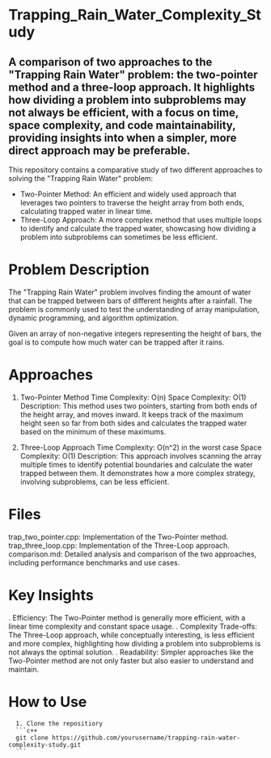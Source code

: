 # Trapping_Rain_Water_Complexity_Study

## A comparison of two approaches to the "Trapping Rain Water" problem: the two-pointer method and a three-loop approach. It highlights how dividing a problem into subproblems may not always be efficient, with a focus on time, space complexity, and code maintainability, providing insights into when a simpler, more direct approach may be preferable.


 
This repository contains a comparative study of two different approaches to solving the "Trapping Rain Water" problem:

- Two-Pointer Method: An efficient and widely used approach that leverages two pointers to traverse the height array from both ends, calculating trapped water in linear time.
- Three-Loop Approach: A more complex method that uses multiple loops to identify and calculate the trapped water, showcasing how dividing a problem into subproblems can sometimes be less efficient.

# Problem Description
The "Trapping Rain Water" problem involves finding the amount of water that can be trapped between bars of different heights after a rainfall. The problem is commonly used to test the understanding of array manipulation, dynamic programming, and algorithm optimization.

Given an array of non-negative integers representing the height of bars, the goal is to compute how much water can be trapped after it rains.


# Approaches
1. Two-Pointer Method
Time Complexity: O(n)
Space Complexity: O(1)
Description: This method uses two pointers, starting from both ends of the height array, and moves inward. It keeps track of the maximum height seen so far from both sides and calculates the trapped water based on the minimum of these maximums.

2. Three-Loop Approach
Time Complexity: O(n^2) in the worst case
Space Complexity: O(1)
Description: This approach involves scanning the array multiple times to identify potential boundaries and calculate the water trapped between them. It demonstrates how a more complex strategy, involving subproblems, can be less efficient.

# Files
trap_two_pointer.cpp: Implementation of the Two-Pointer method.
trap_three_loop.cpp: Implementation of the Three-Loop approach.
comparison.md: Detailed analysis and comparison of the two approaches, including performance benchmarks and use cases.

# Key Insights
. Efficiency: The Two-Pointer method is generally more efficient, with a linear time complexity and constant space usage.
. Complexity Trade-offs: The Three-Loop approach, while conceptually interesting, is less efficient and more complex, highlighting how dividing a problem into subproblems is not always the optimal solution.
. Readability: Simpler approaches like the Two-Pointer method are not only faster but also easier to understand and maintain.

# How to Use
      1. Clone the repositiory
      ```c++
      git clone https://github.com/yourusername/trapping-rain-water-complexity-study.git
      ```
        
